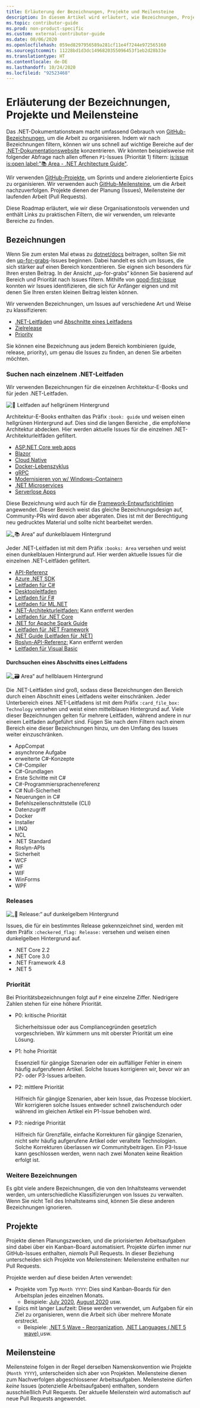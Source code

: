 ```yaml
---
title: Erläuterung der Bezeichnungen, Projekte und Meilensteine
description: In diesem Artikel wird erläutert, wie Bezeichnungen, Projekte und Meilensteine im dotnet/docs-Repository verwendet werden.
ms.topic: contributor-guide
ms.prod: non-product-specific
ms.custom: external-contributor-guide
ms.date: 08/06/2020
ms.openlocfilehash: 059ed8297956589a281cf11e4f7244e972565160
ms.sourcegitcommit: 11228bd1d3dc1496820355096453f1eb2d28b33e
ms.translationtype: HT
ms.contentlocale: de-DE
ms.lasthandoff: 10/24/2020
ms.locfileid: "92523468"
---
```

# <a name="labels-projects-and-milestones-roadmap"></a>Erläuterung der Bezeichnungen, Projekte und Meilensteine

Das .NET-Dokumentationsteam macht umfassend Gebrauch von [GitHub-Bezeichnungen](https://github.com/dotnet/docs/labels), um die Arbeit zu organisieren. Indem wir nach Bezeichnungen filtern, können wir uns schnell auf wichtige Bereiche auf der [.NET-Dokumentationswebsite](https://docs.microsoft.com/dotnet) konzentrieren. Wir könnten beispielsweise mit folgender Abfrage nach allen offenen `P1`-Issues (Priorität 1) filtern: [is:issue is:open label:":books: Area - .NET Architecture Guide"](https://github.com/dotnet/docs/issues?q=is%3Aissue+is%3Aopen+label%3A%22%3Abooks%3A+Area+-+.NET+Architecture+Guide%22).

Wir verwenden [GitHub-Projekte](https://github.com/dotnet/docs/projects), um Sprints und andere zielorientierte Epics zu organisieren. Wir verwenden auch [GitHub-Meilensteine](https://github.com/dotnet/docs/milestones), um die Arbeit nachzuverfolgen. Projekte dienen der Planung (Issues), Meilensteine der laufenden Arbeit (Pull Requests).

Diese Roadmap erläutert, wie wir diese Organisationstools verwenden und enthält Links zu praktischen Filtern, die wir verwenden, um relevante Bereiche zu finden.

## <a name="labels"></a>Bezeichnungen

Wenn Sie zum ersten Mal etwas zu [dotnet/docs](https://github.com/dotnet/docs) beitragen, sollten Sie mit den [up-for-grabs](https://github.com/dotnet/docs/labels/up-for-grabs)-Issues beginnen. Dabei handelt es sich um Issues, die sich stärker auf einen Bereich konzentrieren. Sie eignen sich besonders für Ihren ersten Beitrag. In der Ansicht „up-for-grabs“ können Sie basierend auf Bereich und Priorität nach Issues filtern. Mithilfe von [good-first-issue](https://github.com/dotnet/docs/labels/good-first-issue) konnten wir Issues identifizieren, die sich für Anfänger eignen und mit denen Sie Ihren ersten kleinen Beitrag leisten können.

Wir verwenden Bezeichnungen, um Issues auf verschiedene Art und Weise zu klassifizieren:

- [.NET-Leitfäden](#find-a-single-net-guide) und [Abschnitte eines Leitfadens](#search-one-section-of-a-guide)
- [Zielrelease](#releases)
- [Priority](#priority)

Sie können eine Bezeichnung aus jedem Bereich kombinieren (guide, release, priority), um genau die Issues zu finden, an denen Sie arbeiten möchten.

### <a name="find-a-single-net-guide"></a>Suchen nach einzelnem .NET-Leitfaden

Wir verwenden Bezeichnungen für die einzelnen Architektur-E-Books und für jeden .NET-Leitfaden.

![:book: Leitfaden auf hellgrünem Hintergrund](./media/labels-projects/guide.png "Präfix für Architekturleitfadenbezeichnungen")

Architektur-E-Books enthalten das Präfix `:book: guide` und weisen einen hellgrünen Hintergrund auf. Dies sind die langen Bereiche , die empfohlene Architektur abdecken. Hier werden aktuelle Issues für die einzelnen .NET-Architekturleitfäden gefiltert.

- [ASP.NET Core web apps](https://github.com/dotnet/docs/labels/%3Abook%3A%20guide%20-%20ASP.NET%20Core%20web%20apps)
- [Blazor](https://github.com/dotnet/docs/labels/%3Abook%3A%20guide%20-%20Blazor)
- [Cloud Native](https://github.com/dotnet/docs/labels/%3Abook%3A%20guide%20-%20Cloud%20Native)
- [Docker-Lebenszyklus](https://github.com/dotnet/docs/labels/%3Abook%3A%20guide%20-%20Docker%20lifecycle)
- [gRPC](https://github.com/dotnet/docs/labels/%3Abook%3A%20guide%20-%20gRPC)
- [Modernisieren von w/ Windows-Containern](https://github.com/dotnet/docs/labels/%3Abook%3A%20guide%20-%20Modernizing%20w%2F%20Windows%20containers)
- [.NET Microservices](https://github.com/dotnet/docs/labels/%3Abook%3A%20guide%20-%20.NET%20Microservices)
- [Serverlose Apps](https://github.com/dotnet/docs/labels/%3Abook%3A%20guide%20-%20Serverless%20apps)

Diese Bezeichnung wird auch für die [Framework-Entwurfsrichtlinien](https://github.com/dotnet/docs/labels/%3Abook%3A%20guide%20-%20Framework%20Design%20Guidelines) angewendet. Dieser Bereich weist das gleiche Bezeichnungsdesign auf, Community-PRs wird davon aber abgeraten. Dies ist mit der Berechtigung neu gedrucktes Material und sollte nicht bearbeitet werden.

![„:books: Area“ auf dunkelblauem Hintergrund](./media/labels-projects/area.png "Präfix für .NET-Leitfadenbereichsbezeichnungen")

Jeder .NET-Leitfaden ist mit dem Präfix `:books: Area` versehen und weist einen dunkelblauen Hintergrund auf. Hier werden aktuelle Issues für die einzelnen .NET-Leitfäden gefiltert.

- [API-Referenz](https://github.com/dotnet/docs/labels/%3Abooks%3A%20Area%20-%20API%20Reference)
- [Azure .NET SDK](https://github.com/dotnet/docs/labels/%3Abooks%3A%20Area%20-%20Azure%20.NET%20SDk)
- [Leitfaden für C#](https://github.com/dotnet/docs/labels/%3Abooks%3A%20Area%20-%20C%23%20Guide)
- [Desktopleitfaden](https://github.com/dotnet/docs/labels/%3Abooks%3A%20Area%20-%20Desktop%20Guide)
- [Leitfaden für F#](https://github.com/dotnet/docs/labels/%3Abooks%3A%20Area%20-%20F%23%20Guide)
- [Leitfaden für ML.NET](https://github.com/dotnet/docs/labels/%3Abooks%3A%20Area%20-%20ML.NET%20Guide)
- [.NET-Architekturleitfaden:](https://github.com/dotnet/docs/labels/%3Abooks%3A%20Area%20-%20.NET%20Architecture%20Guide) Kann entfernt werden
- [Leitfaden für .NET Core](https://github.com/dotnet/docs/labels/%3Abooks%3A%20Area%20-%20.NET%20Core%20Guide)
- [.NET for Apache Spark Guide](https://github.com/dotnet/docs/labels/%3Abooks%3A%20Area%20-%20.NET%20for%20Apache%20Spark%20Guide)
- [Leitfaden für .NET Framework](https://github.com/dotnet/docs/labels/%3Abooks%3A%20Area%20-%20.NET%20Framework%20Guide)
- [.NET Guide (Leitfaden für .NET)](https://github.com/dotnet/docs/labels/%3Abooks%3A%20Area%20-%20.NET%20Guide)
- [Roslyn-API-Referenz:](https://github.com/dotnet/docs/labels/%3Abooks%3A%20Area%20-%20Roslyn%20API%20Reference) Kann entfernt werden
- [Leitfaden für Visual Basic](https://github.com/dotnet/docs/labels/%3Abooks%3A%20Area%20-%20Visual%20Basic%20Guide)

#### <a name="search-one-section-of-a-guide"></a>Durchsuchen eines Abschnitts eines Leitfadens

![„:card_file_box: Area“ auf hellblauem Hintergrund](./media/labels-projects/technology.png "Präfix für Unterbereichbezeichnungen in .NET-Leitfäden")

Die .NET-Leitfäden sind groß, sodass diese Bezeichnungen den Bereich durch einen Abschnitt eines Leitfadens weiter einschränken. Jeder Unterbereich eines .NET-Leitfadens ist mit dem Präfix `:card_file_box: Technology` versehen und weist einen mittelblauen Hintergrund auf. Viele dieser Bezeichnungen gelten für mehrere Leitfäden, während andere in nur einem Leitfaden aufgeführt sind. Fügen Sie nach dem Filtern nach einem Bereich eine dieser Bezeichnungen hinzu, um den Umfang des Issues weiter einzuschränken.

- AppCompat
- asynchrone Aufgabe
- erweiterte C#-Konzepte
- C#-Compiler
- C#-Grundlagen
- Erste Schritte mit C#
- C#-Programmiersprachenreferenz
- C# Null-Sicherheit
- Neuerungen in C#
- Befehlszeilenschnittstelle (CLI)
- Datenzugriff
- Docker
- Installer
- LINQ
- NCL
- .NET Standard
- Roslyn-APIs
- Sicherheit
- WCF
- WF
- WIF
- WinForms
- WPF

### <a name="releases"></a>Releases

![„:checkered_flag: Release:“ auf dunkelgelbem Hintergrund](./media/labels-projects/release.png "Präfix für Releasebezeichnungen")

Issues, die für ein bestimmtes Release gekennzeichnet sind, werden mit dem Präfix `:checkered_flag: Release:` versehen und weisen einen dunkelgelben Hintergrund auf.

- .NET Core 2.2
- .NET Core 3.0
- .NET Framework 4.8
- .NET 5

### <a name="priority"></a>Priorität

Bei Prioritätsbezeichnungen folgt auf `P` eine einzelne Ziffer. Niedrigere Zahlen stehen für eine höhere Priorität.

- P0: kritische Priorität

  Sicherheitsissue oder aus Compliancegründen gesetzlich vorgeschrieben. Wir kümmern uns mit oberster Priorität um eine Lösung.
  
- P1: hohe Priorität

  Essenziell für gängige Szenarien oder ein auffälliger Fehler in einem häufig aufgerufenen Artikel. Solche Issues korrigieren wir, bevor wir an P2- oder P3-Issues arbeiten.
  
- P2: mittlere Priorität

  Hilfreich für gängige Szenarien, aber kein Issue, das Prozesse blockiert.  Wir korrigieren solche Issues entweder schnell zwischendurch oder während im gleichen Artikel ein P1-Issue behoben wird.
  
- P3: niedrige Priorität

  Hilfreich für Grenzfälle, einfache Korrekturen für gängige Szenarien, nicht sehr häufig aufgerufene Artikel oder veraltete Technologien. Solche Korrekturen überlassen wir Communitybeiträgen. Ein P3-Issue kann geschlossen werden, wenn nach zwei Monaten keine Reaktion erfolgt ist.

### <a name="what-about-the-other-labels"></a>Weitere Bezeichnungen

Es gibt viele andere Bezeichnungen, die von den Inhaltsteams verwendet werden, um unterschiedliche Klassifizierungen von Issues zu verwalten. Wenn Sie nicht Teil des Inhaltsteams sind, können Sie diese anderen Bezeichnungen ignorieren.

## <a name="projects"></a>Projekte

Projekte dienen Planungszwecken, und die priorisierten Arbeitsaufgaben sind dabei über ein Kanban-Board automatisiert. Projekte dürfen immer nur GitHub-Issues enthalten, _niemals_ Pull Requests. In dieser Beziehung unterscheiden sich Projekte von Meilensteinen: Meilensteine enthalten nur Pull Requests.

Projekte werden auf diese beiden Arten verwendet:

- Projekte vom Typ `Month YYYY`: Dies sind Kanban-Boards für den Arbeitsplan jedes einzelnen Monats.
  - Beispiele: [July 2020](https://github.com/dotnet/docs/projects/103), [August 2020](https://github.com/dotnet/docs/projects/117) usw.
- Epics mit langer Laufzeit: Diese werden verwendet, um Aufgaben für ein Ziel zu organisieren, wenn die Arbeit sich über mehrere Monate erstreckt.
  - Beispiele: [.NET 5 Wave - Reorganization](https://github.com/dotnet/docs/projects/105), [.NET Languages (.NET 5 wave) ](https://github.com/dotnet/docs/projects/106) usw.

## <a name="milestones"></a>Meilensteine

Meilensteine folgen in der Regel derselben Namenskonvention wie Projekte (`Month YYYY`), unterscheiden sich aber von Projekten. Meilensteine dienen zum Nachverfolgen abgeschlossener Arbeitsaufgaben. Meilensteine dürfen _keine_ Issues (potenzielle Arbeitsaufgaben) enthalten, sondern ausschließlich Pull Requests. Der aktuelle Meilenstein wird automatisch auf neue Pull Requests angewendet.
